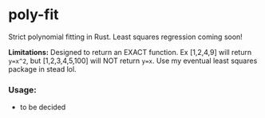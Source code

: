 # poly-fit
Strict polynomial fitting in Rust.  Least squares regression coming soon! 

__Limitations:__
Designed to return an EXACT function.  Ex [1,2,4,9] will return `y=x^2`, but [1,2,3,4,5,100] will NOT return `y=x`.  Use my eventual least squares package in stead lol. 

### Usage:
- to be decided


